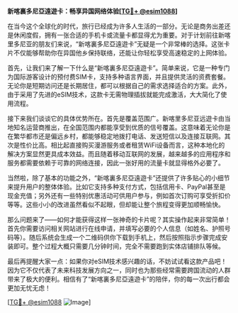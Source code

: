 **新喀裏多尼亞遠遊卡：畅享异国网络体验[[TG💪+ @esim1088](https://t.me/s/esim1088)]**

在当今这个全球化的时代，旅行已经成为许多人生活的一部分。无论是商务出差还是休闲度假，拥有一张合适的手机卡或流量卡都显得尤为重要。对于计划前往新喀里多尼亚的朋友们来说，“新喀裏多尼亞遠遊卡”无疑是一个非常棒的选择。这张卡片不仅能够帮助你在异国他乡保持联络，还能让你轻松享受高速稳定的上网体验。

首先，让我们来了解一下什么是“新喀裏多尼亞遠遊卡”。简单来说，它是一种专门为国际游客设计的预付费SIM卡，支持多种语言界面，并且提供灵活的资费套餐。无论你是短期访问还是长期居住，都可以根据自己的需求选择适合的方案。此外，由于采用了先进的eSIM技术，这款卡无需物理插拔就能完成激活，大大简化了使用流程。

接下来我们谈谈它的具体优势所在。首先是覆盖范围广。新喀里多尼亚远遊卡由当地知名运营商推出，在全国范围内都能享受到优质的信号覆盖。这意味着无论你是在繁华都市还是偏远乡村，都能够稳定地拨打电话、发送短信以及连接互联网。其次是性价比高。相比起直接购买漫游服务或者租赁WiFi设备而言，这种本地化的解决方案显然更具成本效益。而且随着移动互联网的发展，越来越多的应用程序和服务都需要依赖于可靠的网络连接，因此一张好用的流量卡就显得格外必要了。

当然啦，除了基本的功能之外，“新喀裏多尼亞遠遊卡”还提供了许多贴心的小细节来提升用户的整体体验。比如它支持多种支付方式，包括信用卡、PayPal甚至是现金充值；另外还有一些特别优惠活动可供用户参与，例如首次订购可享受折扣价等等。这些小小的改进虽然看似不起眼，但却能让整个旅程变得更加顺畅愉快。

那么问题来了——如何才能获得这样一张神奇的卡片呢？其实操作起来非常简单！首先你需要访问相关网站进行在线申请，并填写必要的个人信息（如姓名、护照号码等）。随后系统会生成一个二维码供你下载到手机上，然后按照指示步骤完成安装即可。整个过程大概只需要几分钟时间，完全不需要跑到实体店铺排队等候。

最后再提醒大家一点：如果你对eSIM技术感兴趣的话，不妨试试看这款产品吧！因为它不仅代表了未来科技发展方向之一，同时也为那些经常需要跨国流动的人群带来了极大的便利。相信有了“新喀裏多尼亞遠遊卡”的陪伴，你的每一次出行都会更加无忧无虑！

[[TG💪+ @esim1088](https://t.me/s/esim1088) ![Image](https://i.postimg.cc/4NQfJmqS/Snipaste-2025-05-13-00-14-12.png)]
